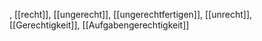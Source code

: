 , [[recht]], [[ungerecht]], [[ungerechtfertigen]], [[unrecht]], [[Gerechtigkeit]], [[Aufgabengerechtigkeit]]